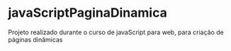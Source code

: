 # javaScriptPaginaDinamica
 Projeto realizado durante o curso de javaScript para web, para criação de páginas dinâmicas
